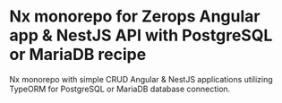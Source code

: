 # Nx monorepo for Zerops Angular app & NestJS API with PostgreSQL or MariaDB recipe

Nx monorepo with simple CRUD Angular &amp; NestJS applications utilizing TypeORM for PostgreSQL or MariaDB database connection.
